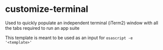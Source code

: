 # customize-terminal

Used to quickly populate an independent terminal (iTerm2) window with all the tabs required to run an app suite


This template is meant to be used as an input for `osascript -e '<template>'`